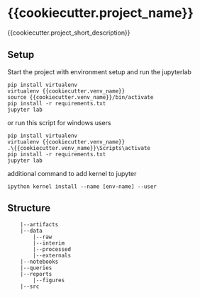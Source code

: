 # {{cookiecutter.project_name}}

{{cookiecutter.project_short_description}}

## Setup

Start the project with environment setup and run the jupyterlab

```
pip install virtualenv
virtualenv {{cookiecutter.venv_name}}
source {{cookiecutter.venv_name}}/bin/activate
pip install -r requirements.txt
jupyter lab
```
or run this script for windows users
```
pip install virtualenv
virtualenv {{cookiecutter.venv_name}}
.\{{cookiecutter.venv_name}}\Scripts\activate
pip install -r requirements.txt
jupyter lab
```
additional command to add kernel to jupyter
```
ipython kernel install --name [env-name] --user
```

## Structure

```
    |--artifacts
    |--data
        |--raw
        |--interim
        |--processed
        |--externals
    |--notebooks
    |--queries
    |--reports
        |--figures
    |--src
```


